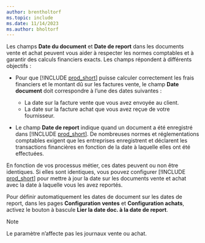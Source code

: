 ```yaml
---
author: brentholtorf
ms.topic: include
ms.date: 11/14/2023
ms.author: bholtorf
---
```


Les champs **Date du document** et **Date de report** dans les documents vente et achat peuvent vous aider à respecter les normes comptables et à garantir des calculs financiers exacts. Les champs répondent à différents objectifs :

- Pour que [!INCLUDE [prod_short](prod_short.md)] puisse calculer correctement les frais financiers et le montant dû sur les factures vente, le champ **Date document** doit correspondre à l’une des dates suivantes :

   - La date sur la facture vente que vous avez envoyée au client. 
   - La date sur la facture achat que vous avez reçue de votre fournisseur.
- Le champ **Date de report** indique quand un document a été enregistré dans [!INCLUDE [prod_short](prod_short.md)]. De nombreuses normes et réglementations comptables exigent que les entreprises enregistrent et déclarent les transactions financières en fonction de la date à laquelle elles ont été effectuées.

En fonction de vos processus métier, ces dates peuvent ou non être identiques. Si elles sont identiques, vous pouvez configurer [!INCLUDE [prod_short](prod_short.md)] pour mettre à jour la date sur les documents vente et achat avec la date à laquelle vous les avez reportés.  
  
Pour définir automatiquement les dates de document sur les dates de report, dans les pages **Configuration ventes** et **Configuration achats**, activez le bouton à bascule **Lier la date doc. à la date de report**.

> [!NOTE]
> Le paramètre n’affecte pas les journaux vente ou achat.